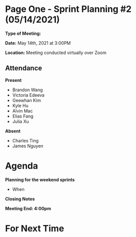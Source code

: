 # Page One - Sprint Planning #2 (05/14/2021)

**Type of Meeting:** 

**Date:** May 14th, 2021 at 3:00PM

**Location:** Meeting conducted virtually over Zoom

## Attendance

**Present**
- Brandon Wang
- Victoria Edeeva
- Geewhan Kim
- Kyle Hu
- Alvin Mac
- Elias Fang
- Julia Xu

**Absent**
- Charles Ting
- James Nguyen

# Agenda
**Planning for the weekend sprints**
- When          

**Closing Notes**


**Meeting End: 4:00pm**

# For Next Time

